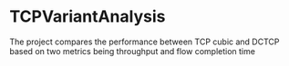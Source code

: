 # TCPVariantAnalysis
The project compares the performance between TCP cubic and DCTCP based on two metrics being throughput and flow completion time 
